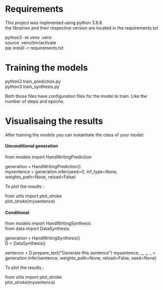 # Requirements

This project was implmented using python 3.6.8  
the librairies and their respective version are located in the requirements.txt  

python3 -m venv .venv  
source .venv/bin/activate  
pip install -r requirements.txt

# Training the models

python3 train_prediction.py  
python3 train_synthesis.py

Both those files have configuration files for the model to train. Like the number of steps and epochs.


# Visualisaing the results

After training the models you can instantiate the class of your model:  

#### Unconditional generation
from models import HandWritingPrediction

generation = HandWritingPrediction()  
mysentence = generation.infer(seed=0, inf_type=None, weights_path=None, reload=False)  

To plot the results :

from utils import plot_stroke  
plot_stroke(mysentence)

#### Conditional
from models import HandWritingSynthesis  
from data import DataSynthesis  

generation = HandWritingSynthesis()  
D = DataSynthesis()  

sentence = D.prepare_text("Generate this sentence")
mysentence, _, _, _ = generation.infer(sentence, weights_path=None, reload=False, seed=None)  

To plot the results :

from utils import plot_stroke  
plot_stroke(mysentence)
